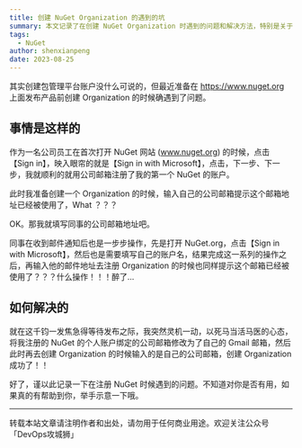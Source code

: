```yaml
---
title: 创建 NuGet Organization 的遇到的坑
summary: 本文记录了在创建 NuGet Organization 时遇到的问题和解决方法，特别是关于公司邮箱地址的使用。
tags:
  - NuGet
author: shenxianpeng
date: 2023-08-25
---
```


其实创建包管理平台账户没什么可说的，但最近准备在 https://www.nuget.org 上面发布产品前创建 Organization 的时候确遇到了问题。

## 事情是这样的

作为一名公司员工在首次打开 NuGet 网站 (www.nuget.org) 的时候，点击【Sign in】，映入眼帘的就是【Sign in with Microsoft】，点击，下一步、下一步，我就顺利的就用公司邮箱注册了我的第一个 NuGet 的账户。

此时我准备创建一个 Organization 的时候，输入自己的公司邮箱提示这个邮箱地址已经被使用了，What ？？？

OK。那我就填写同事的公司邮箱地址吧。

同事在收到邮件通知后也是一步步操作，先是打开 NuGet.org，点击【Sign in with Microsoft】，然后也是需要填写自己的账户名，结果完成这一系列的操作之后，再输入他的邮件地址去注册 Organization 的时候也同样提示这个邮箱已经被使用了？？？什么操作！！！醉了...


## 如何解决的

就在这千钧一发焦急得等待发布之际，我突然灵机一动，以死马当活马医的心态，将我注册的 NuGet 的个人账户绑定的公司邮箱修改为了自己的 Gmail 邮箱，然后此时再去创建 Organization 的时候输入的是自己的公司邮箱，创建 Organization 成功了！！

好了，谨以此记录一下在注册 NuGet 时候遇到的问题。不知道对你是否有用，如果真的有帮助到你，举手示意一下哦。

---

转载本站文章请注明作者和出处，请勿用于任何商业用途。欢迎关注公众号「DevOps攻城狮」
